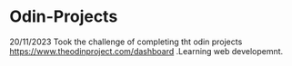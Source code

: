 # Odin-Projects
20/11/2023
Took the challenge of completing tht odin projects https://www.theodinproject.com/dashboard .Learning web developemnt.
